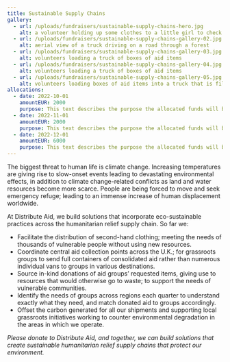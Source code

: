 ```yaml
---
title: Sustainable Supply Chains
gallery:
  - url: /uploads/fundraisers/sustainable-supply-chains-hero.jpg
    alt: a volunteer holding up some clothes to a little girl to check for size
  - url: /uploads/fundraisers/sustainable-supply-chains-gallery-02.jpg
    alt: aerial view of a truck driving on a road through a forest
  - url: /uploads/fundraisers/sustainable-supply-chains-gallery-03.jpg
    alt: volunteers loading a truck of boxes of aid items
  - url: /uploads/fundraisers/sustainable-supply-chains-gallery-04.jpg
    alt: volunteers loading a truck of boxes of aid items
  - url: /uploads/fundraisers/sustainable-supply-chains-gallery-05.jpg
    alt: volunteers loading boxes of aid items into a truck that is filled at full capacity
allocations:
  - date: 2022-10-01
    amountEUR: 2000
    purpose: This text describes the purpose the allocated funds will be used for.
  - date: 2022-11-01
    amountEUR: 2000
    purpose: This text describes the purpose the allocated funds will be used for.
  - date: 2022-12-01
    amountEUR: 6000
    purpose: This text describes the purpose the allocated funds will be used for.
---
```


The biggest threat to human life is climate change. Increasing temperatures are giving rise to slow-onset events leading to devastating environmental effects, in addition to climate change-related conflicts as land and water resources become more scarce.  People are being forced to move and seek emergency refuge; leading to an immense increase of  human displacement worldwide.

At Distribute Aid, we build solutions that incorporate eco-sustainable practices across the humanitarian relief supply chain. So far we:

- Facilitate the distribution of second-hand clothing; meeting the needs of thousands of vulnerable people without using new resources. 
- Coordinate central aid collection points across the U.K.;  for grassroots groups to send full containers of consolidated aid rather than numerous individual vans to groups in various destinations. 
- Source in-kind donations of aid groups’ requested items, giving use to resources that would otherwise go to waste; to support the needs of vulnerable communities.
- Identify the needs of groups across regions each quarter to understand exactly what they need, and match donated aid to groups accordingly.
- Offset the carbon generated for all our shipments and supporting local grassroots initiatives working to counter environmental degradation in the areas in which we operate.

*Please donate to Distribute Aid, and together, we can build solutions that create sustainable humanitarian relief supply chains that protect our environment.*